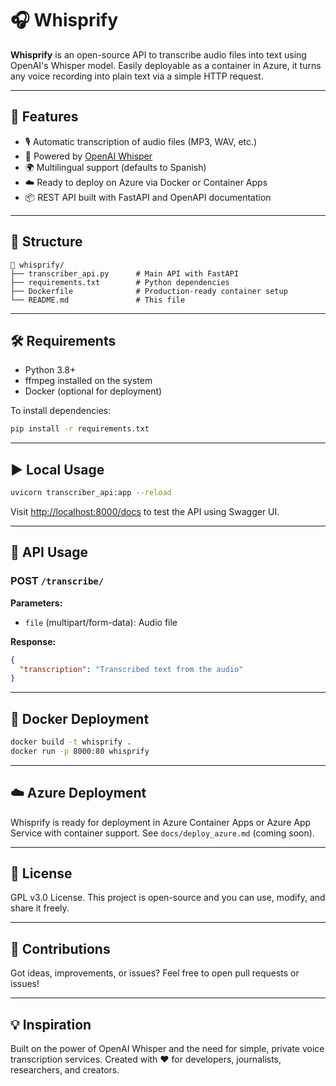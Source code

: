 # 🎧 Whisprify

**Whisprify** is an open-source API to transcribe audio files into text using OpenAI's Whisper model. Easily deployable as a container in Azure, it turns any voice recording into plain text via a simple HTTP request.

---

## 🚀 Features

- 🎙️ Automatic transcription of audio files (MP3, WAV, etc.)
- 🧠 Powered by [OpenAI Whisper](https://github.com/openai/whisper)
- 🌍 Multilingual support (defaults to Spanish)
- ☁️ Ready to deploy on Azure via Docker or Container Apps
- 📦 REST API built with FastAPI and OpenAPI documentation

---

## 🧱 Structure

```
📂 whisprify/
├── transcriber_api.py      # Main API with FastAPI
├── requirements.txt        # Python dependencies
├── Dockerfile              # Production-ready container setup
└── README.md               # This file
```

---

## 🛠️ Requirements

- Python 3.8+
- ffmpeg installed on the system
- Docker (optional for deployment)

To install dependencies:
```bash
pip install -r requirements.txt
```

---

## ▶️ Local Usage

```bash
uvicorn transcriber_api:app --reload
```

Visit [http://localhost:8000/docs](http://localhost:8000/docs) to test the API using Swagger UI.

---

## 📡 API Usage

### POST `/transcribe/`

**Parameters:**
- `file` (multipart/form-data): Audio file

**Response:**
```json
{
  "transcription": "Transcribed text from the audio"
}
```

---

## 🐳 Docker Deployment

```bash
docker build -t whisprify .
docker run -p 8000:80 whisprify
```

---

## ☁️ Azure Deployment

Whisprify is ready for deployment in Azure Container Apps or Azure App Service with container support. See `docs/deploy_azure.md` (coming soon).

---

## 📄 License

GPL v3.0 License. This project is open-source and you can use, modify, and share it freely.

---

## 🤝 Contributions

Got ideas, improvements, or issues? Feel free to open pull requests or issues!

---

## 💡 Inspiration

Built on the power of OpenAI Whisper and the need for simple, private voice transcription services. Created with ❤️ for developers, journalists, researchers, and creators.
